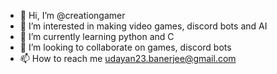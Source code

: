 - 👋 Hi, I’m @creationgamer
- 👀 I’m interested in making video games, discord bots and AI
- 🌱 I’m currently learning python and C
- 💞️ I’m looking to collaborate on games, discord bots
- 📫 How to reach me udayan23.banerjee@gmail.com

<!---
creationgamer/creationgamer is a ✨ special ✨ repository because its `README.md` (this file) appears on your GitHub profile.
You can click the Preview link to take a look at your changes.
--->
